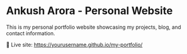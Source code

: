 # Ankush Arora - Personal Website

This is my personal portfolio website showcasing my projects, blog, and contact information.

🔗 Live site: https://yourusername.github.io/my-portfolio/
